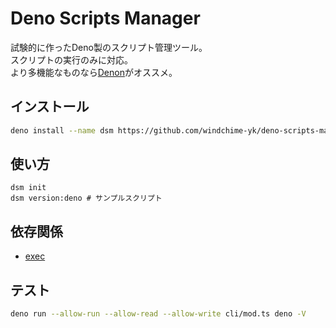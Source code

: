 # Deno Scripts Manager
試験的に作ったDeno製のスクリプト管理ツール。  
スクリプトの実行のみに対応。  
より多機能なものなら[Denon](https://github.com/denosaurs/denon)がオススメ。

## インストール
``` bash
deno install --name dsm https://github.com/windchime-yk/deno-scripts-manager/cli/mod.ts
```

## 使い方
```
dsm init
dsm version:deno # サンプルスクリプト
```

## 依存関係
- [exec](https://deno.land/x/exec)

## テスト
``` bash
deno run --allow-run --allow-read --allow-write cli/mod.ts deno -V
```
